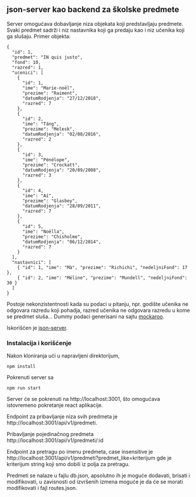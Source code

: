 ## json-server kao backend za školske predmete

Server omogućava dobavljanje niza objekata koji predstavljaju predmete. Svaki predmet sadrži i niz nastavnika koji ga predaju kao i niz učenika koji ga slušaju. Primer objekta:
   
    {
      "id": 1,
      "predmet": "IN quis justo",
      "fond": 10,
      "razred": 1,
      "ucenici": [
        {
          "id": 1,
          "ime": "Marie-noël",
          "prezime": "Raiment",
          "datumRodjenja": "27/12/2018",
          "razred": 7
        },
        {
          "id": 2,
          "ime": "Táng",
          "prezime": "Melesk",
          "datumRodjenja": "02/08/2016",
          "razred": 2
        },
        {
          "id": 3,
          "ime": "Pénélope",
          "prezime": "Crockatt",
          "datumRodjenja": "20/09/2008",
          "razred": 3
        },
        {
          "id": 4,
          "ime": "Aí",
          "prezime": "Glasbey",
          "datumRodjenja": "28/09/2011",
          "razred": 7
        },
        {
          "id": 5,
          "ime": "Noëlla",
          "prezime": "Chisholme",
          "datumRodjenja": "06/12/2014",
          "razred": 7
        }
      ],
      "nastavnici": [
        { "id": 1, "ime": "Mà", "prezime": "Richichi", "nedeljniFond": 17 },
        { "id": 2, "ime": "Méline", "prezime": "Mundell", "nedeljniFond": 30 }
      ]
    }

Postoje nekonzistentnosti kada su podaci u pitanju, npr. godište učenika ne odgovara razredu koji pohadja, razred učenika ne odgovara razredu u kome se predmet sluša... Dummy podaci generisani na sajtu [mockaroo](https://www.mockaroo.com/).

Iskorišćen je [json-server](https://github.com/typicode/json-server).

### Instalacija i korišćenje

Nakon kloniranja ući u napravljeni direktorijum,
    
    npm install

Pokrenuti server sa
    
    npm run start

Server će se pokrenuti na http://localhost:3001, što omogućava istovremeno pokretanje react aplikacije.

Endpoint za pribavljanje niza svih predmeta je http://localhost:3001/api/v1/predmeti.

Pribavljanje pojedinačnog predmeta http://localhost:3001/api/v1/predmeti/:id

Endpoint za pretragu po imenu predmeta, case insensitive je http://localhost:3001/api/v1/predmeti?predmet_like=kriterijum gde je kriterijum string koji smo dobili iz polja za pretragu.

Predmeti se nalaze u fajlu db.json, apsolutno ih je moguće dodavati, brisati i modifikovati, u zavisnosti od izvršenih izmena moguće je da će se morati modifikovati i fajl routes.json.